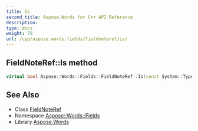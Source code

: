 ```yaml
---
title: Is
second_title: Aspose.Words for C++ API Reference
description: 
type: docs
weight: 79
url: /cpp/aspose.words.fields/fieldnoteref/is/
---
```

## FieldNoteRef::Is method




```cpp
virtual bool Aspose::Words::Fields::FieldNoteRef::Is(const System::TypeInfo &target) const override
```

## See Also

* Class [FieldNoteRef](../)
* Namespace [Aspose::Words::Fields](../../)
* Library [Aspose.Words](../../../)

